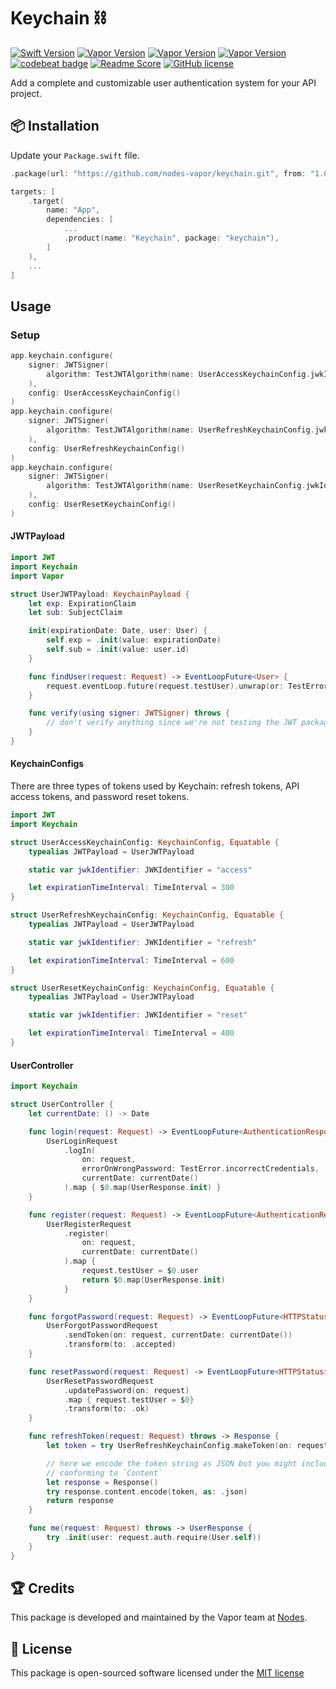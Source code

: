 # Keychain ⛓
[![Swift Version](https://img.shields.io/badge/Swift-5.2-brightgreen.svg)](http://swift.org)
[![Vapor Version](https://img.shields.io/badge/Vapor-4-30B6FC.svg)](http://vapor.codes)
[![Vapor Version](https://img.shields.io/badge/Vapor-3-30B6FC.svg)](http://vapor.codes)
[![Vapor Version](https://img.shields.io/badge/Vapor-2-F6CBCA.svg)](http://vapor.codes)
[![codebeat badge](https://codebeat.co/badges/04ee1891-95e9-483e-99c1-44a9191d1d8a)](https://codebeat.co/projects/github-com-nodes-vapor-jwt-keychain-master)
[![Readme Score](http://readme-score-api.herokuapp.com/score.svg?url=https://github.com/nodes-vapor/jwt-keychain)](http://clayallsopp.github.io/readme-score?url=https://github.com/nodes-vapor/jwt-keychain)
[![GitHub license](https://img.shields.io/badge/license-MIT-blue.svg)](https://raw.githubusercontent.com/nodes-vapor/jwt-keychain/master/LICENSE)

Add a complete and customizable user authentication system for your API project.


## 📦 Installation

Update your `Package.swift` file.

```swift
.package(url: "https://github.com/nodes-vapor/keychain.git", from: "1.0.1")
```
```swift
targets: [
    .target(
        name: "App",
        dependencies: [
            ...
            .product(name: "Keychain", package: "keychain"),
        ]
    ),
    ...
]
```
## Usage
### Setup 
```swift
app.keychain.configure(
    signer: JWTSigner(
        algorithm: TestJWTAlgorithm(name: UserAccessKeychainConfig.jwkIdentifier.string)
    ),
    config: UserAccessKeychainConfig()
)
app.keychain.configure(
    signer: JWTSigner(
        algorithm: TestJWTAlgorithm(name: UserRefreshKeychainConfig.jwkIdentifier.string)
    ),
    config: UserRefreshKeychainConfig()
)
app.keychain.configure(
    signer: JWTSigner(
        algorithm: TestJWTAlgorithm(name: UserResetKeychainConfig.jwkIdentifier.string)
    ),
    config: UserResetKeychainConfig()
)
```

#### JWTPayload
```swift
import JWT
import Keychain
import Vapor

struct UserJWTPayload: KeychainPayload {
    let exp: ExpirationClaim
    let sub: SubjectClaim

    init(expirationDate: Date, user: User) {
        self.exp = .init(value: expirationDate)
        self.sub = .init(value: user.id)
    }

    func findUser(request: Request) -> EventLoopFuture<User> {
        request.eventLoop.future(request.testUser).unwrap(or: TestError.userNotFound)
    }

    func verify(using signer: JWTSigner) throws {
        // don't verify anything since we're not testing the JWT package itself
    }
}
```
#### KeychainConfigs
There are three types of tokens used by Keychain: refresh tokens, API access tokens, and password reset tokens.

```swift
import JWT
import Keychain

struct UserAccessKeychainConfig: KeychainConfig, Equatable {
    typealias JWTPayload = UserJWTPayload

    static var jwkIdentifier: JWKIdentifier = "access"

    let expirationTimeInterval: TimeInterval = 300
}

struct UserRefreshKeychainConfig: KeychainConfig, Equatable {
    typealias JWTPayload = UserJWTPayload

    static var jwkIdentifier: JWKIdentifier = "refresh"

    let expirationTimeInterval: TimeInterval = 600
}

struct UserResetKeychainConfig: KeychainConfig, Equatable {
    typealias JWTPayload = UserJWTPayload

    static var jwkIdentifier: JWKIdentifier = "reset"

    let expirationTimeInterval: TimeInterval = 400
}
```

#### UserController
```swift
import Keychain

struct UserController {
    let currentDate: () -> Date

    func login(request: Request) -> EventLoopFuture<AuthenticationResponse<UserResponse>> {
        UserLoginRequest
            .logIn(
                on: request,
                errorOnWrongPassword: TestError.incorrectCredentials,
                currentDate: currentDate()
            ).map { $0.map(UserResponse.init) }
    }

    func register(request: Request) -> EventLoopFuture<AuthenticationResponse<UserResponse>> {
        UserRegisterRequest
            .register(
                on: request,
                currentDate: currentDate()
            ).map {
                request.testUser = $0.user
                return $0.map(UserResponse.init)
            }
    }

    func forgotPassword(request: Request) -> EventLoopFuture<HTTPStatus> {
        UserForgotPasswordRequest
            .sendToken(on: request, currentDate: currentDate())
            .transform(to: .accepted)
    }

    func resetPassword(request: Request) -> EventLoopFuture<HTTPStatus> {
        UserResetPasswordRequest
            .updatePassword(on: request)
            .map { request.testUser = $0}
            .transform(to: .ok)
    }

    func refreshToken(request: Request) throws -> Response {
        let token = try UserRefreshKeychainConfig.makeToken(on: request, currentDate: currentDate())

        // here we encode the token string as JSON but you might include your token in a struct
        // conforming to `Content`
        let response = Response()
        try response.content.encode(token, as: .json)
        return response
    }

    func me(request: Request) throws -> UserResponse {
        try .init(user: request.auth.require(User.self))
    }
}
```

## 🏆 Credits

This package is developed and maintained by the Vapor team at [Nodes](https://www.nodesagency.com).

## 📄 License

This package is open-sourced software licensed under the [MIT license](http://opensource.org/licenses/MIT)
